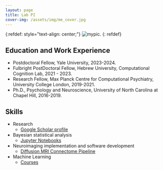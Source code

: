 ```yaml
---
layout: page
title: Lab PI
cover-img: /assets/img/me_cover.jpg
---
```


{:refdef: style="text-align: center;"}
![mypic](assets/img/headshot.JPG). 
{: refdef}

## Education and Work Experience
- Postdoctoral Fellow, Yale University, 2023-2024.
- Fulbright PostDoctoral Fellow, Hebrew University, Computational Cognition Lab, 2021 - 2023.
- Research Fellow, Max Planck Centre for Computational Psychiatry, University College London, 2019-2021.
- Ph.D., Psychology and Neuroscience, University of North Carolina at Chapel Hill, 2016-2019.


## Skills
- Research
	- [Google Scholar profile](https://scholar.google.com/citations?user=KXU4cS8AAAAJ&hl=en)
- Bayesian statistical analysis 
	- [Jupyter Notebooks](https://github.com/psharp1289/hierarchical-bayesian-modeling/)
- Neuroimaging implementation and software development
	- [Diffusion MRI Connectome Pipeline](https://github.com/psharp1289/StructuralConnFSL)
- Machine Learning 
	- [Courses](https://www.coursera.org/account/accomplishments/certificate/CE3X3Q35HRHS)




